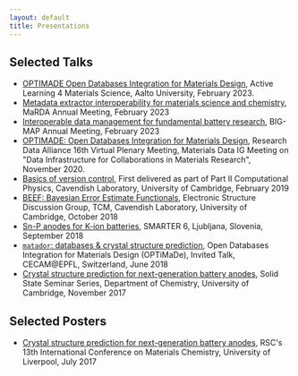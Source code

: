 ```yaml
---
layout: default
title: Presentations
---
```


## Selected Talks
- [OPTIMADE Open Databases Integration for Materials Design](https://sites.utu.fi/al4ms2023/wp-content/uploads/sites/1231/2023/04/OPTIMADE-AL4MS.pdf), Active Learning 4 Materials Science, Aalto University, February 2023.
- [Metadata extractor interoperability for materials science and chemistry](http://www.tcm.phy.cam.ac.uk/~me388/marda.pdf), MaRDA Annual Meeting, February 2023
- [Interoperable data management for fundamental battery research](http://www.tcm.phy.cam.ac.uk/~me388/big_map.pdf), BIG-MAP Annual Meeting, February 2023
- [OPTIMADE: Open Databases Integration for Materials Design](http://www.tcm.phy.cam.ac.uk/~me388/optimade/OPTIMADE_RDA.pdf), Research Data Alliance 16th Virtual Plenary Meeting, Materials Data IG Meeting on "Data Infrastructure for Collaborations in Materials Research", November 2020.
- [Basics of version
  control](https://nbviewer.jupyter.org/github/ml-evs/part2-computing-git-tutorial/blob/master/slides.pdf),
  First delivered as part of Part II Computational Physics, Cavendish Laboratory, University of Cambridge, February 2019
- [BEEF: Bayesian Error Estimate Functionals](https://github.com/ml-evs/talk_BEEF_esdg_10.18), Electronic Structure Discussion Group, TCM, Cavendish Laboratory, University of Cambridge, October 2018
- [Sn-P anodes for K-ion batteries](http://www.tcm.phy.cam.ac.uk/~me388/smarter6_09.18), SMARTER 6, Ljubljana, Slovenia, September 2018
- [`matador`: databases & crystal structure prediction](http://www.tcm.phy.cam.ac.uk/~me388/optimade/matador_optimade.pdf), Open Databases Integration for Materials Design (OPTiMaDe), Invited Talk, CECAM@EPFL, Switzerland, June 2018
- [Crystal structure prediction for next-generation battery anodes](http://www.tcm.phy.cam.ac.uk/~me388/ss_11.17), Solid State Seminar Series, Department of Chemistry, University of Cambridge, November 2017

## Selected Posters

- [Crystal structure prediction for next-generation battery anodes](http://www.tcm.phy.cam.ac.uk/~me388/posters/mc13.pdf), RSC's 13th International Conference on Materials Chemistry, University of Liverpool, July 2017
